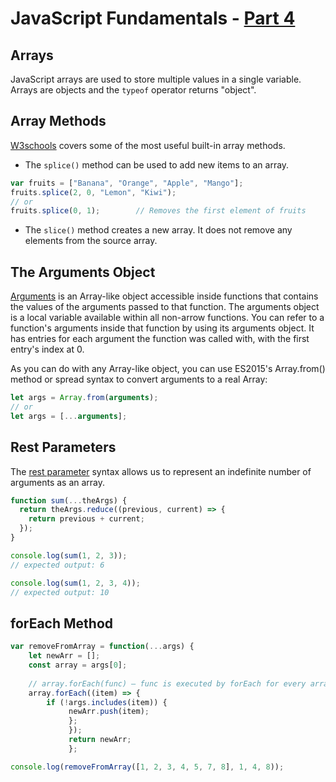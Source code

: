 # JavaScript Fundamentals - [Part 4](https://www.theodinproject.com/courses/foundations/lessons/fundamentals-part-4)

## Arrays
JavaScript arrays are used to store multiple values in a single variable. Arrays are objects and the `typeof` operator returns "object".

## Array Methods
[W3schools](https://www.w3schools.com/js/js_array_methods.asp) covers some of the most useful built-in array methods.
- The `splice()` method can be used to add new items to an array.
```js
var fruits = ["Banana", "Orange", "Apple", "Mango"];
fruits.splice(2, 0, "Lemon", "Kiwi");
// or
fruits.splice(0, 1);        // Removes the first element of fruits
```
- The `slice()` method creates a new array. It does not remove any elements from the source array.

## The Arguments Object
[Arguments](https://developer.mozilla.org/en-US/docs/Web/JavaScript/Reference/Functions/arguments) is an Array-like object accessible inside functions that contains the values of the arguments passed to that function. The arguments object is a local variable available within all non-arrow functions. You can refer to a function's arguments inside that function by using its arguments object. It has entries for each argument the function was called with, with the first entry's index at 0.

As you can do with any Array-like object, you can use ES2015's Array.from() method or spread syntax to convert arguments to a real Array:
```js
let args = Array.from(arguments);
// or
let args = [...arguments];
```

## Rest Parameters
The [rest parameter](https://developer.mozilla.org/en-US/docs/Web/JavaScript/Reference/Functions/rest_parameters) syntax allows us to represent an indefinite number of arguments as an array.
```js
function sum(...theArgs) {
  return theArgs.reduce((previous, current) => {
    return previous + current;
  });
}

console.log(sum(1, 2, 3));
// expected output: 6

console.log(sum(1, 2, 3, 4));
// expected output: 10
```

## forEach Method
```js
var removeFromArray = function(...args) {
    let newArr = [];
    const array = args[0];
    
    // array.forEach(func) – func is executed by forEach for every array item.    
    array.forEach((item) => {
        if (!args.includes(item)) {
             newArr.push(item);
             };
             });
             return newArr;
             };

console.log(removeFromArray([1, 2, 3, 4, 5, 7, 8], 1, 4, 8));
```
